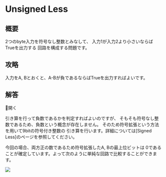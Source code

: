 # Unsigned Less

## 概要

2つのbyte入力を符号なし整数とみなして、
入力1が入力2より小さいならば<span class="T">True</span>を出力する
回路を構成する問題です。

## 攻略

入力をA, Bとおくと、A-Bが負であるならば<span class="T">True</span>を出力すればよいです。

## 解答

<div class="spoiler-controller material-icons">&#xE5CF;開く</div>
<div class="spoiler">

引き算を行って負数であるかを判定すればよいのですが、
そもそも符号なし整数であるため、負数という概念が存在しません。
そのため符号拡張という方法を用いて9bitの符号付き整数の
引き算を行います。詳細については[Signed Less]のページを参照してください。

今回の場合、両方正の数であるため符号拡張したA, Bの最上位ビットは
0であることが確定しています。よって次のように単純な回路で比較することができます。

![](https://gyazo.com/fb1d77a1a477487a16eca11e025263dd.png)

</div>